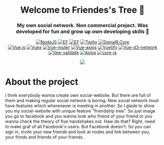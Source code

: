 <h1 align="center">Welcome to Friendes's Tree 🌳</h1>
<h3 align="center"> My own social network. Non commercial project. Was developed for fun and grow up own developing skills 💪 </h3>
<p align="center">
  <a href="https://learn.microsoft.com/en-us/aspnet/core/?WT.mc_id=dotnet-35129-website&view=aspnetcore-5.0"><img alt="NodeJS" src="https://img.shields.io/badge/ASP.NET Core-5.0-brightgreen" /></a>
  <a href="https://learn.microsoft.com/ef/core/"><img alt="EF" src="https://img.shields.io/badge/EF Core-5.0.9-green" /></a>
  <a href="https://github.com/domaindrivendev/Swashbuckle.AspNetCore"><img alt="EF" src="https://img.shields.io/badge/Swashbuckle.AspNetCore-6.2.1-yellowgreen" /></a>
  <a href="https://github.com/twilio/twilio-csharp"><img alt="Twilio" src="https://img.shields.io/badge/Twilio-5.65.3-yellow" /></a>
  <a href="https://learn.microsoft.com/en-us/aspnet/core/signalr/introduction?view=aspnetcore-5.0"><img alt="SignalR.Core" src="https://img.shields.io/badge/SignalR.Core-5.0-lightgrey" /></a>
  <br/>
  <a href="https://github.com/vuejs/core/tree/main/packages/vue"><img alt="Vue.js" src="https://img.shields.io/badge/Vue.js-2.6.11-3fb27f" /></a>
  <a href="https://github.com/vuejs/vuex"><img alt="Vuex" src="https://img.shields.io/badge/Vuex.js-3.4.0-32475b" /></a>
  <a href="https://github.com/vuejs/router"><img alt="Vue-router" src="https://img.shields.io/badge/vue router-3.2.0-3fb27f" /></a>
  <a href="https://github.com/imcvampire/vue-axios"><img alt="Vue-axios" src="https://img.shields.io/badge/vue axios-3.2.5-32475b" /></a>
  <a href="https://vuetifyjs.com/"><img alt="Vuetify" src="https://img.shields.io/badge/vuetify-2.4.0-3fb27f" /></a>
  <a href="https://github.com/emiliorizzo/vue-d3-network"><img alt="Vue-d3-network" src="https://img.shields.io/badge/vue d3 network-0.1.28-32475b" /></a>
  <a href="https://vee-validate.logaretm.com"><img alt="Vee-validate" src="https://img.shields.io/badge/vee validate-3.4.13-3fb27f" /></a>
  <a href="https://axios-http.com/"><img alt="Axios" src="https://img.shields.io/badge/axios-0.21.4-blueviolet" /></a>
  <a href="https://www.npmjs.com/package/core-js"><img alt="core-js" src="https://img.shields.io/badge/core js-3.6.5-blue" /></a>
</p>

<p align="center"> 
    <img src="/frontend/src/assets/images/home/FriendshipTree.png" />
</p>

# About the project
I think everybody wanna create own social-website. 
But there are full of them and making regular social network is boring. 
New social network must have features which wherenever is meeting in another. 
So I glade to show you my social-website with unique feature "friendship tree".
So just image you go to facebook and you wanna look who friend of your friend or you wanna check the theory of five handshakes out.
Haw do that? Right, need to make graf of all Facebook's users. But Facebook doesn't.
So you can sign in, invite your new friends and look at nodes and link between you, your frinds and friends of your friends.
